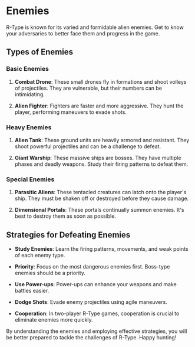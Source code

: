 # Enemies

R-Type is known for its varied and formidable alien enemies. Get to know your adversaries to better face them and progress in the game.

## Types of Enemies

### Basic Enemies

1. **Combat Drone**: These small drones fly in formations and shoot volleys of projectiles. They are vulnerable, but their numbers can be intimidating.

2. **Alien Fighter**: Fighters are faster and more aggressive. They hunt the player, performing maneuvers to evade shots.

### Heavy Enemies

1. **Alien Tank**: These ground units are heavily armored and resistant. They shoot powerful projectiles and can be a challenge to defeat.

2. **Giant Warship**: These massive ships are bosses. They have multiple phases and deadly weapons. Study their firing patterns to defeat them.

### Special Enemies

1. **Parasitic Aliens**: These tentacled creatures can latch onto the player's ship. They must be shaken off or destroyed before they cause damage.

2. **Dimensional Portals**: These portals continually summon enemies. It's best to destroy them as soon as possible.

## Strategies for Defeating Enemies

- **Study Enemies**: Learn the firing patterns, movements, and weak points of each enemy type.

- **Priority**: Focus on the most dangerous enemies first. Boss-type enemies should be a priority.

- **Use Power-ups**: Power-ups can enhance your weapons and make battles easier.

- **Dodge Shots**: Evade enemy projectiles using agile maneuvers.

- **Cooperation**: In two-player R-Type games, cooperation is crucial to eliminate enemies more quickly.

By understanding the enemies and employing effective strategies, you will be better prepared to tackle the challenges of R-Type. Happy hunting!
